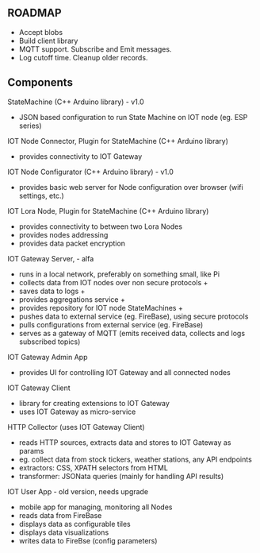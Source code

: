## ROADMAP

- Accept blobs
- Build client library
- MQTT support. Subscribe and Emit messages.
- Log cutoff time. Cleanup older records.

## Components

StateMachine (C++ Arduino library) - v1.0

- JSON based configuration to run State Machine on IOT node (eg. ESP series)

IOT Node Connector, Plugin for StateMachine (C++ Arduino library)

- provides connectivity to IOT Gateway

IOT Node Configurator (C++ Arduino library) - v1.0

- provides basic web server for Node configuration over browser (wifi settings, etc.)

IOT Lora Node, Plugin for StateMachine (C++ Arduino library)

- provides connectivity to between two Lora Nodes
- provides nodes addressing
- provides data packet encryption

IOT Gateway Server, - alfa

- runs in a local network, preferably on something small, like Pi
- collects data from IOT nodes over non secure protocols +
- saves data to logs +
- provides aggregations service +
- provides repository for IOT node StateMachines +
- pushes data to external service (eg. FireBase), using secure protocols
- pulls configurations from external service (eg. FireBase)
- serves as a gateway of MQTT (emits received data, collects and logs subscribed topics)

IOT Gateway Admin App

- provides UI for controlling IOT Gateway and all connected nodes

IOT Gateway Client

- library for creating extensions to IOT Gateway
- uses IOT Gateway as micro-service

HTTP Collector (uses IOT Gateway Client)

- reads HTTP sources, extracts data and stores to IOT Gateway as params
- eg. collect data from stock tickers, weather stations, any API endpoints
- extractors: CSS, XPATH selectors from HTML
- transformer: JSONata queries (mainly for handling API results)

IOT User App - old version, needs upgrade

- mobile app for managing, monitoring all Nodes
- reads data from FireBase
- displays data as configurable tiles
- displays data visualizations
- writes data to FireBse (config parameters)
